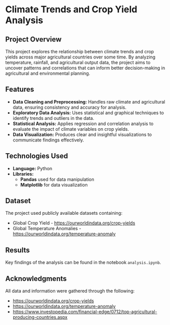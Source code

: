 # Climate Trends and Crop Yield Analysis
## Project Overview
This project explores the relationship between climate trends and crop yields across major agricultural countries over some time. By analyzing temperature, rainfall, and agricultural output data, the project aims to uncover patterns and correlations that can inform better decision-making in agricultural and environmental planning.

## Features
* **Data Cleaning and Preprocessing:** Handles raw climate and agricultural data, ensuring consistency and accuracy for analysis.
* **Exploratory Data Analysis:** Uses statistical and graphical techniques to identify trends and outliers in the data.
* **Statistical Analysis:** Applies regression and correlation analysis to evaluate the impact of climate variables on crop yields.
* **Data Visualization:** Produces clear and insightful visualizations to communicate findings effectively.

## Technologies Used
* **Language:** Python
* **Libraries:**
    * **Pandas** used for data manipulation
    * **Matplotlib** for data visualization

## Dataset
The project used publicly available datasets containing:
* Global Crop Yield - https://ourworldindata.org/crop-yields
* Global Temperature Anomalies - https://ourworldindata.org/temperature-anomaly

## Results
Key findings of the analysis can be found in the notebook ```analysis.ipynb```.

## Acknowledgments
All data and information were gathered through the following:
* https://ourworldindata.org/crop-yields
* https://ourworldindata.org/temperature-anomaly
* https://www.investopedia.com/financial-edge/0712/top-agricultural-producing-countries.aspx